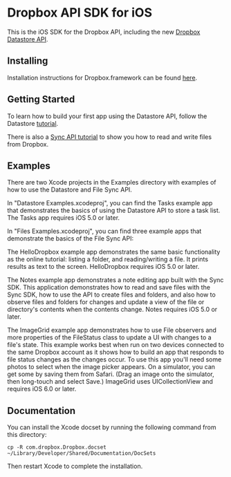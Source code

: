 Dropbox API SDK for iOS
=======================

This is the iOS SDK for the Dropbox API, including the new [Dropbox Datastore API](https://www.dropbox.com/developers/datastore).

Installing
----------
Installation instructions for Dropbox.framework can be
found [here](https://www.dropbox.com/developers/datastore/sdks).

Getting Started
---------------
To learn how to build your first app using the Datastore API, follow the
Datastore [tutorial](https://www.dropbox.com/developers/datastore/tutorial).

There is also a [Sync API tutorial](https://www.dropbox.com/developers/sync/tutorial) to show you how to read and write files from Dropbox.

Examples
--------
There are two Xcode projects in the Examples directory with examples of how to
use the Datastore and File Sync API. 

In "Datastore Examples.xcodeproj", you can find the Tasks example app that
demonstrates the basics of using the Datastore API to store a task list.
The Tasks app requires iOS 5.0 or later.

In "Files Examples.xcodeproj", you can find three example apps that
demonstrate the basics of the File Sync API:

The HelloDropbox example app demonstrates the same basic functionality
as the online tutorial: listing a folder, and reading/writing a file.
It prints results as text to the screen.  HelloDropbox requires iOS
5.0 or later.

The Notes example app demonstrates a note editing app built with the
Sync SDK. This application demonstrates how to read and save files
with the Sync SDK, how to use the API to create files and folders, and
also how to observe files and folders for changes and update a view of
the file or directory's contents when the contents change.  Notes
requires iOS 5.0 or later.

The ImageGrid example app demonstrates how to use File observers and
more properties of the FileStatus class to update a UI with changes to
a file's state. This example works best when run on two devices
connected to the same Dropbox account as it shows how to build an app
that responds to file status changes as the changes occur.  To use
this app you'll need some photos to select when the image picker
appears.  On a simulator, you can get some by saving them from Safari.
(Drag an image onto the simulator, then long-touch and select Save.)
ImageGrid uses UICollectionView and requires iOS 6.0 or later.

Documentation
-------------

You can install the Xcode docset by running the following command from
this directory:

    cp -R com.dropbox.Dropbox.docset ~/Library/Developer/Shared/Documentation/DocSets

Then restart Xcode to complete the installation.
